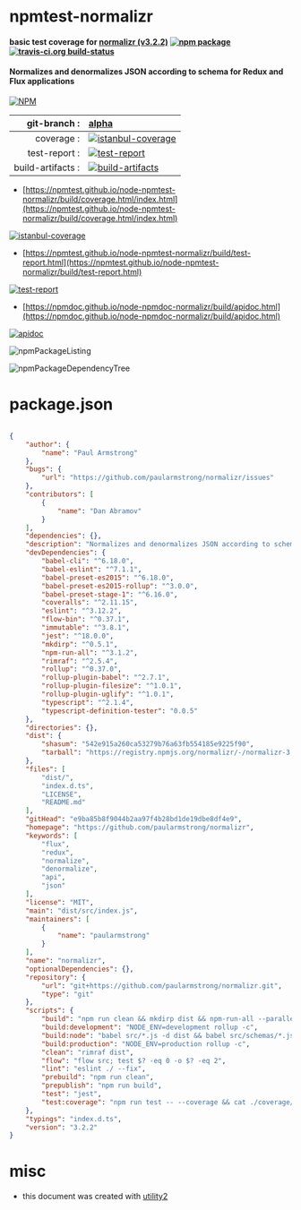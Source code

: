 # npmtest-normalizr

#### basic test coverage for  [normalizr (v3.2.2)](https://github.com/paularmstrong/normalizr)  [![npm package](https://img.shields.io/npm/v/npmtest-normalizr.svg?style=flat-square)](https://www.npmjs.org/package/npmtest-normalizr) [![travis-ci.org build-status](https://api.travis-ci.org/npmtest/node-npmtest-normalizr.svg)](https://travis-ci.org/npmtest/node-npmtest-normalizr)

#### Normalizes and denormalizes JSON according to schema for Redux and Flux applications

[![NPM](https://nodei.co/npm/normalizr.png?downloads=true&downloadRank=true&stars=true)](https://www.npmjs.com/package/normalizr)

| git-branch : | [alpha](https://github.com/npmtest/node-npmtest-normalizr/tree/alpha)|
|--:|:--|
| coverage : | [![istanbul-coverage](https://npmtest.github.io/node-npmtest-normalizr/build/coverage.badge.svg)](https://npmtest.github.io/node-npmtest-normalizr/build/coverage.html/index.html)|
| test-report : | [![test-report](https://npmtest.github.io/node-npmtest-normalizr/build/test-report.badge.svg)](https://npmtest.github.io/node-npmtest-normalizr/build/test-report.html)|
| build-artifacts : | [![build-artifacts](https://npmtest.github.io/node-npmtest-normalizr/glyphicons_144_folder_open.png)](https://github.com/npmtest/node-npmtest-normalizr/tree/gh-pages/build)|

- [https://npmtest.github.io/node-npmtest-normalizr/build/coverage.html/index.html](https://npmtest.github.io/node-npmtest-normalizr/build/coverage.html/index.html)

[![istanbul-coverage](https://npmtest.github.io/node-npmtest-normalizr/build/screenCapture.buildCi.browser.%252Ftmp%252Fbuild%252Fcoverage.lib.html.png)](https://npmtest.github.io/node-npmtest-normalizr/build/coverage.html/index.html)

- [https://npmtest.github.io/node-npmtest-normalizr/build/test-report.html](https://npmtest.github.io/node-npmtest-normalizr/build/test-report.html)

[![test-report](https://npmtest.github.io/node-npmtest-normalizr/build/screenCapture.buildCi.browser.%252Ftmp%252Fbuild%252Ftest-report.html.png)](https://npmtest.github.io/node-npmtest-normalizr/build/test-report.html)

- [https://npmdoc.github.io/node-npmdoc-normalizr/build/apidoc.html](https://npmdoc.github.io/node-npmdoc-normalizr/build/apidoc.html)

[![apidoc](https://npmdoc.github.io/node-npmdoc-normalizr/build/screenCapture.buildCi.browser.%252Ftmp%252Fbuild%252Fapidoc.html.png)](https://npmdoc.github.io/node-npmdoc-normalizr/build/apidoc.html)

![npmPackageListing](https://npmtest.github.io/node-npmtest-normalizr/build/screenCapture.npmPackageListing.svg)

![npmPackageDependencyTree](https://npmtest.github.io/node-npmtest-normalizr/build/screenCapture.npmPackageDependencyTree.svg)



# package.json

```json

{
    "author": {
        "name": "Paul Armstrong"
    },
    "bugs": {
        "url": "https://github.com/paularmstrong/normalizr/issues"
    },
    "contributors": [
        {
            "name": "Dan Abramov"
        }
    ],
    "dependencies": {},
    "description": "Normalizes and denormalizes JSON according to schema for Redux and Flux applications",
    "devDependencies": {
        "babel-cli": "^6.18.0",
        "babel-eslint": "^7.1.1",
        "babel-preset-es2015": "^6.18.0",
        "babel-preset-es2015-rollup": "^3.0.0",
        "babel-preset-stage-1": "^6.16.0",
        "coveralls": "^2.11.15",
        "eslint": "^3.12.2",
        "flow-bin": "^0.37.1",
        "immutable": "^3.8.1",
        "jest": "^18.0.0",
        "mkdirp": "^0.5.1",
        "npm-run-all": "^3.1.2",
        "rimraf": "^2.5.4",
        "rollup": "^0.37.0",
        "rollup-plugin-babel": "^2.7.1",
        "rollup-plugin-filesize": "^1.0.1",
        "rollup-plugin-uglify": "^1.0.1",
        "typescript": "^2.1.4",
        "typescript-definition-tester": "0.0.5"
    },
    "directories": {},
    "dist": {
        "shasum": "542e915a260ca53279b76a63fb554185e9225f90",
        "tarball": "https://registry.npmjs.org/normalizr/-/normalizr-3.2.2.tgz"
    },
    "files": [
        "dist/",
        "index.d.ts",
        "LICENSE",
        "README.md"
    ],
    "gitHead": "e9ba85b8f9044b2aa97f4b28bd1de19dbe8df4e9",
    "homepage": "https://github.com/paularmstrong/normalizr",
    "keywords": [
        "flux",
        "redux",
        "normalize",
        "denormalize",
        "api",
        "json"
    ],
    "license": "MIT",
    "main": "dist/src/index.js",
    "maintainers": [
        {
            "name": "paularmstrong"
        }
    ],
    "name": "normalizr",
    "optionalDependencies": {},
    "repository": {
        "url": "git+https://github.com/paularmstrong/normalizr.git",
        "type": "git"
    },
    "scripts": {
        "build": "npm run clean && mkdirp dist && npm-run-all --parallel build:development build:production build:node",
        "build:development": "NODE_ENV=development rollup -c",
        "build:node": "babel src/*.js -d dist && babel src/schemas/*.js -d dist",
        "build:production": "NODE_ENV=production rollup -c",
        "clean": "rimraf dist",
        "flow": "flow src; test $? -eq 0 -o $? -eq 2",
        "lint": "eslint ./ --fix",
        "prebuild": "npm run clean",
        "prepublish": "npm run build",
        "test": "jest",
        "test:coverage": "npm run test -- --coverage && cat ./coverage/lcov.info | coveralls"
    },
    "typings": "index.d.ts",
    "version": "3.2.2"
}
```



# misc
- this document was created with [utility2](https://github.com/kaizhu256/node-utility2)
